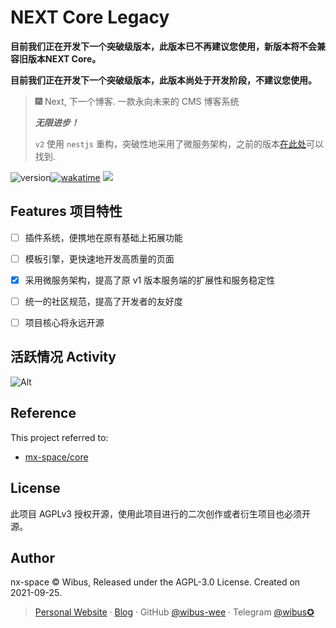 # NEXT Core Legacy

**目前我们正在开发下一个突破级版本，此版本已不再建议您使用，新版本将不会兼容旧版本NEXT Core。**

**目前我们正在开发下一个突破级版本，此版本尚处于开发阶段，不建议您使用。**

> 🎆 Next, 下一个博客. 一款永向未来的 CMS 博客系统
> 
> **_无限进步！_**
>
> `v2` 使用 `nestjs` 重构，突破性地采用了微服务架构，之前的版本[在此处](https://github.com/nx-space/core/branches)可以找到.


<img src="https://img.shields.io/github/package-json/v/nx-space/core?style=flat-square" referrerpolicy="no-referrer" alt="version"><a href="https://wakatime.com/badge/github/nx-space/core"><img src="https://wakatime.com/badge/github/nx-space/core.svg?style=flat-square" alt="wakatime"></a>
<a href="https://github.com/nx-space/core/actions/workflows/build.yml"><img src="https://github.com/nx-space/core/actions/workflows/build.yml/badge.svg?style=flat-square"></a>

## Features 项目特性

- [ ] 插件系统，便携地在原有基础上拓展功能
- [ ] 模板引擎，更快速地开发高质量的页面
- [X] 采用微服务架构，提高了原 v1 版本服务端的扩展性和服务稳定性
- [ ] 统一的社区规范，提高了开发者的友好度
- [ ] 项目核心将永远开源


## 活跃情况 Activity

![Alt](https://repobeats.axiom.co/api/embed/c41f4aa5c6264c1db4ddd6c2120c0fca64dabcea.svg "Repobeats analytics image")


## Reference

This project referred to: 

- [mx-space/core](https://github.com/mx-space/core)

## License

此项目 AGPLv3 授权开源，使用此项目进行的二次创作或者衍生项目也必须开源。

## Author

nx-space © Wibus, Released under the AGPL-3.0 License. Created on 2021-09-25.

> [Personal Website](http://iucky.cn/) · [Blog](https://blog.iucky.cn/) · GitHub [@wibus-wee](https://github.com/wibus-wee/) · Telegram [@wibus✪](https://t.me/wibus_wee)